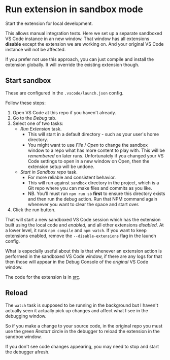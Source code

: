 # Run extension in sandbox mode

Start the extension for local development.

This allows manual integration tests. Here we set up a separate sandboxed VS Code instance in an new window. That window has all extensions **disable** except the extension we are working on. And your original VS Code instance will not be affected.

If you prefer not use this approach, you can just compile and install the extension globally. It will override the existing extension though.


## Start sandbox

These are configured in the `.vscode/launch.json` config.

Follow these steps:

1. Open VS Code at this repo if you haven't already.
1. Go to the _Debug_ tab.
1. Select one of two tasks:
    - _Run Extension_ task.
        - This will start in a default directory - such as your user's home directory.
        - You might want to use _File_ / _Open_ to change the sandbox window to a repo what has more content to play with. This will be _remembered_ on later runs. Unfortunately if you changed your VS Code settings to open in a new window on Open, then the extension setup will be undone.
    - _Start in Sandbox repo_ task.
        - For more reliable and consistent behavior.
        - This will run against `sandbox` directory in the project, which is a Git repo where you can make files and commits as you like. 
        - NB. You'll must run `npm run sb` **first** to ensure this directory exists and then run the debug action. Run that NPM command again whenever you want to clear the space and start over.
1. Click the run button.

That will start a new sandboxed VS Code session which has the extension built using the local code and _enabled_, and all other extensions _disabled_. At a lower level, it runs `npm compile` and `npm watch`. If you want to keep extensions enabled, remove the `--disable-extensions` flag in the launch config.

What is especially useful about this is that whenever an extension action is performed in the sandboxed VS Code window, if there are any logs for that then those will appear in the Debug Console of the _original_ VS Code window.

The code for the extension is in [src](/src/).


## Reload

The `watch` task is supposed to be running in the background but I haven't actually seen it actually pick up changes and affect what I see in the debugging window.

So if you make a change to your source code, in the original repo you must use the green _Restart_ circle in the debugger to reload the extension in the sandbox window.

If you don't see code changes appearing, you may need to stop and start the debugger afresh.
